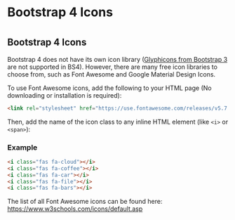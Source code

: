 Bootstrap 4 Icons
=================

#  

Bootstrap 4 Icons
-----------------

Bootstrap 4 does not have its own icon library ([Glyphicons from Bootstrap 3](https://www.w3schools.com/bootstrap/bootstrap_glyphicons.asp) are not supported in BS4). However, there are many free icon libraries to choose from, such as Font Awesome and Google Material Design Icons.

To use Font Awesome icons, add the following to your HTML page (No downloading or installation is required):

``` html
<link rel="stylesheet" href="https://use.fontawesome.com/releases/v5.7.0/css/all.css" integrity="sha384-lZN37f5QGtY3VHgisS14W3ExzMWZxybE1SJSEsQp9S+oqd12jhcu+A56Ebc1zFSJ" crossorigin="anonymous">
```

Then, add the name of the icon class to any inline HTML element (like `<i>` or `<span>`):

### Example

``` html
<i class="fas fa-cloud"></i>
<i class="fas fa-coffee"></i>
<i class="fas fa-car"></i>
<i class="fas fa-file"></i>
<i class="fas fa-bars"></i>
```

The list of all Font Awesome icons can be found here: <https://www.w3schools.com/icons/default.asp>